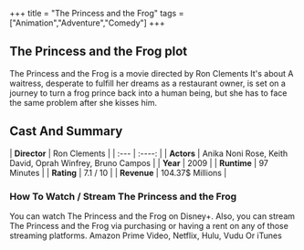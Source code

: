 +++
title = "The Princess and the Frog"
tags = ["Animation","Adventure","Comedy"]
+++
## The Princess and the Frog plot
The Princess and the Frog is a movie directed by Ron Clements It's about A waitress, desperate to fulfill her dreams as a restaurant owner, is set on a journey to turn a frog prince back into a human being, but she has to face the same problem after she kisses him.
## Cast And Summary
| **Director**      | Ron Clements |
    | :---        |    :----:   |
    |  **Actors** | Anika Noni Rose, Keith David, Oprah Winfrey, Bruno Campos |
    | **Year**   | 2009    |
    |  **Runtime** | 97 Minutes |
    |  **Rating** | 7.1 / 10 | 
    |  **Revenue** | 104.37$ Millions |
### How To Watch / Stream The Princess and the Frog
You can watch The Princess and the Frog on Disney+.
Also, you can stream The Princess and the Frog via purchasing or having a rent on any of those streaming platforms.
Amazon Prime Video, Netflix, Hulu, Vudu Or iTunes
